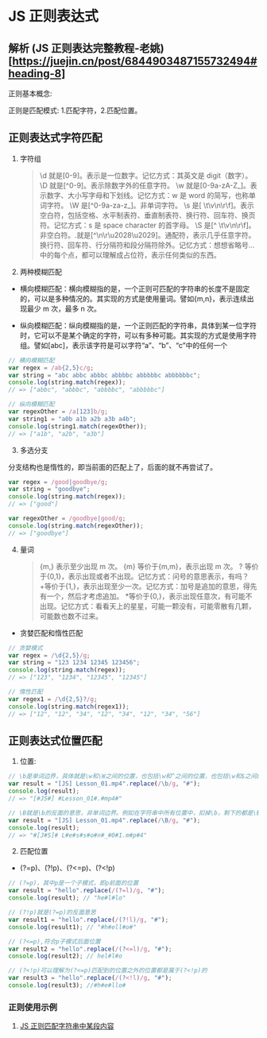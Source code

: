 <!--
 * @Author: TerryMin
 * @Date: 2022-06-15 11:21:48
 * @LastEditors: TerryMin
 * @LastEditTime: 2023-03-16 14:25:10
 * @Description: file not
-->

# JS 正则表达式
## 解析 (JS 正则表达完整教程-老姚)[https://juejin.cn/post/6844903487155732494#heading-8]

正则基本概念:

正则是匹配模式: 1.匹配字符，2.匹配位置。

## 正则表达式字符匹配

1. 字符组

   > \d 就是[0-9]。表示是一位数字。记忆方式：其英文是 digit（数字）。
   > \D 就是[^0-9]。表示除数字外的任意字符。
   > \w 就是[0-9a-zA-Z_]。表示数字、大小写字母和下划线。记忆方式：w 是 word 的简写，也称单词字符。
   > \W 是[^0-9a-za-z_]。非单词字符。
   > \s 是[ \t\v\n\r\f]。表示空白符，包括空格、水平制表符、垂直制表符、换行符、回车符、换页符。记忆方式：s 是 space character 的首字母。
   > \S 是[^ \t\v\n\r\f]。 非空白符。.就是[^\n\r\u2028\u2029]。通配符，表示几乎任意字符。换行符、回车符、行分隔符和段分隔符除外。记忆方式：想想省略号...中的每个点，都可以理解成占位符，表示任何类似的东西。

2. 两种模糊匹配

- 横向模糊匹配：横向模糊指的是，一个正则可匹配的字符串的长度不是固定的，可以是多种情况的。其实现的方式是使用量词。譬如{m,n}，表示连续出现最少 m 次，最多 n 次。

- 纵向模糊匹配：纵向模糊指的是，一个正则匹配的字符串，具体到某一位字符时，它可以不是某个确定的字符，可以有多种可能。其实现的方式是使用字符组。譬如[abc]，表示该字符是可以字符“a”、“b”、“c”中的任何一个

```js
// 横向模糊匹配
var regex = /ab{2,5}c/g;
var string = "abc abbc abbbc abbbbc abbbbbc abbbbbbc";
console.log(string.match(regex));
// => ["abbc", "abbbc", "abbbbc", "abbbbbc"]

// 纵向模糊匹配
var regexOther = /a[123]b/g;
var string1 = "a0b a1b a2b a3b a4b";
console.log(string1.match(regexOther));
// => ["a1b", "a2b", "a3b"]
```

3. 多选分支

分支结构也是惰性的，即当前面的匹配上了，后面的就不再尝试了。

```js
var regex = /good|goodbye/g;
var string = "goodbye";
console.log(string.match(regex));
// => ["good"]

var regexOther = /goodbye|good/g;
console.log(string.match(regexOther));
// => ["goodbye"]
```

4. 量词
   > {m,} 表示至少出现 m 次。
   > {m} 等价于{m,m}，表示出现 m 次。
   > ? 等价于{0,1}，表示出现或者不出现。记忆方式：问号的意思表示，有吗？ +等价于{1,}，表示出现至少一次。记忆方式：加号是追加的意思，得先有一个，然后才考虑追加。 \*等价于{0,}，表示出现任意次，有可能不出现。记忆方式：看看天上的星星，可能一颗没有，可能零散有几颗，可能数也数不过来。

- 贪婪匹配和惰性匹配

```js
// 贪婪模式
var regex = /\d{2,5}/g;
var string = "123 1234 12345 123456";
console.log(string.match(regex));
// => ["123", "1234", "12345", "12345"]

// 惰性匹配
var regex1 = /\d{2,5}?/g;
console.log(string.match(regex1));
// => ["12", "12", "34", "12", "34", "12", "34", "56"]
```

## 正则表达式位置匹配

1. 位置:

```js
// \b是单词边界，具体就是\w和\W之间的位置，也包括\w和^之间的位置，也包括\w和$之间的位置。
var result = "[JS] Lesson_01.mp4".replace(/\b/g, "#");
console.log(result);
// => "[#JS#] #Lesson_01#.#mp4#"

// \B就是\b的反面的意思，非单词边界。例如在字符串中所有位置中，扣掉\b，剩下的都是\B的。
var result = "[JS] Lesson_01.mp4".replace(/\B/g, "#");
console.log(result);
// => "#[J#S]# L#e#s#s#o#n#_#0#1.m#p#4"
```

2. 匹配位置

- (?=p)、(?!p)、(?<=p)、(?<!p)

```js
// (?=p)，其中p是一个子模式，即p前面的位置
var result = "hello".replace(/(?=l)/g, "#");
console.log(result); // "he#l#lo"

// (?!p)就是(?=p)的反面意思
var result1 = "hello".replace(/(?!l)/g, "#");
console.log(result1); // "#h#ell#o#"

// (?<=p),符合p子模式后面位置
var result2 = "hello".replace(/(?<=l)/g, "#");
console.log(result2); // hel#l#o

// (?<!p)可以理解为(?<=p)匹配到的位置之外的位置都是属于(?<!p)的
var result3 = "hello".replace(/(?<!l)/g, "#");
console.log(result3); //#h#e#llo#

```

### 正则使用示例

1. [JS 正则匹配字符串中某段内容](https://blog.csdn.net/callmeCassie/article/details/106748451)
